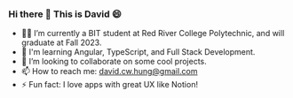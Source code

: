 ### Hi there 👋 This is David 😄

- 👨‍🎓 I’m currently a BIT student at Red River College Polytechnic, and will graduate at Fall 2023.
- 🌱 I'm learning Angular, TypeScript, and Full Stack Development.
- 👯 I’m looking to collaborate on some cool projects.
- 📫 How to reach me: david.cw.hung@gmail.com 
- ⚡ Fun fact: I love apps with great UX like Notion!
